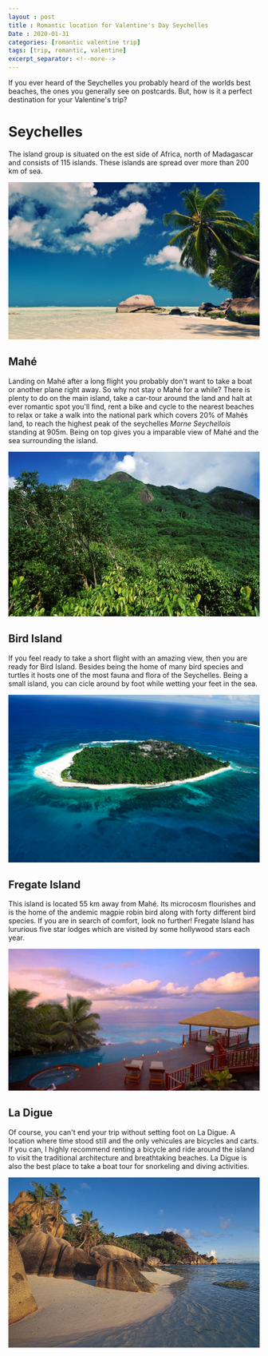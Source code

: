 ```yaml
---
layout : post
title : Romantic location for Valentine's Day Seychelles
Date : 2020-01-31
categories: [romantic valentine trip]
tags: [trip, romantic, valentine]
excerpt_separator: <!--more-->
---
```


If you ever heard of the Seychelles you probably heard of the worlds best beaches, the ones you generally see on postcards. But, how is it a perfect destination for your Valentine's trip?

<!--more-->

# Seychelles

The island group is situated on the est side of Africa, north of Madagascar and consists of 115 islands. These islands are spread over more than 200 km of sea.

<img class="d-block w-100 img-fluid" src="/assets/romantic-trip-2020/seychelles/seychelles.jpeg" alt="seychelles beautiful beach">

## Mahé

Landing on Mahé after a long flight you probably don't want to take a boat or another plane right away. So why not stay o Mahé for a while? There is plenty to do on the main island, take a car-tour around the land and halt at ever romantic spot you'll find, rent a bike and cycle to the nearest beaches to relax or take a walk into the national park which covers 20% of Mahés land, to reach the highest peak of the seychelles _Morne Seychellois_ standing at 905m. Being on top gives you a imparable view of Mahé and the sea surrounding the island.

<img class="d-block w-100 img-fluid" src="/assets/romantic-trip-2020/seychelles/morne seychellois 4.jpg" alt="morne seychellois peak beautiful romantic best view">

## Bird Island

If you feel ready to take a short flight with an amazing view, then you are ready for Bird Island. Besides being the home of many bird species and turtles it hosts one of the most fauna and flora of the Seychelles. Being a small island, you can cicle around by foot while wetting your feet in the sea.

<img class="d-block w-100 img-fluid" src="/assets/romantic-trip-2020/seychelles/bird-island.jpg" alt="bird island seychelles wonderful beach walk">

## Fregate Island

This island is located 55 km away from Mahé. Its microcosm flourishes and is the home of the andemic magpie robin bird along with forty different bird species. If you are in search of comfort, look no further! Fregate Island has lururious five star lodges which are visited by some hollywood stars each year. 

<img class="d-block w-100 img-fluid" src="/assets/romantic-trip-2020/seychelles/fregate-island.jpeg" alt="lurury hotel fregate island hollywood star">

## La Digue

Of course, you can't end your trip without setting foot on La Digue. A location where time stood still and the only vehicules are bicycles and carts. If you can, I highly recommend renting a bicycle and ride around the island to visit the traditional architecture and breathtaking beaches. La Digue is also the best place to take a boat tour for snorkeling and diving activities.


<img class="d-block w-100 img-fluid" src="/assets/romantic-trip-2020/seychelles/la-digue.jpeg" alt="paradise beach la digue">